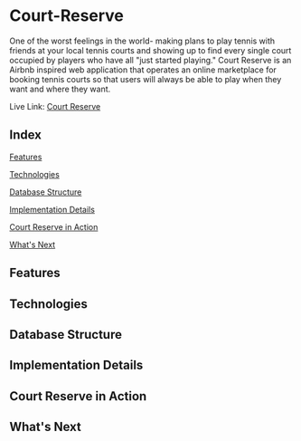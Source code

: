# Court-Reserve
One of the worst feelings in the world- making plans to play tennis with friends at your local tennis courts and showing up to find every single court occupied by players who have all "just started playing." Court Reserve is an Airbnb inspired web application that operates an online marketplace for booking tennis courts so that users will always be able to play when they want and where they want.

Live Link: [Court Reserve](https://aa-court-reserve.herokuapp.com/)

## Index
[Features](#Features)

[Technologies](#Technologies)

[Database Structure](#Database-Structure)

[Implementation Details](#Implementation-Details)

[Court Reserve in Action](#Court-Reserve-in-Action)

[What's Next](#What's-Next)

## Features

## Technologies

## Database Structure

## Implementation Details

## Court Reserve in Action

## What's Next
